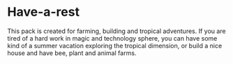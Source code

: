 # Have-a-rest
This pack is created for farming, building and tropical adventures. If you are tired of a hard work in magic and technology sphere, you can have some kind of a summer vacation exploring the tropical dimension, or build a nice house and have bee, plant and animal farms.
